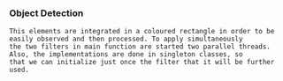 ### Object Detection

``` There are two types of detection that are applied on a short video in order to find the objects and the people from it.
This elements are integrated in a coloured rectangle in order to be easily observed and then processed. To apply simultaneously
the two filters in main function are started two parallel threads. Also, the implementations are done in singleton classes, so
that we can initialize just once the filter that it will be further used.
